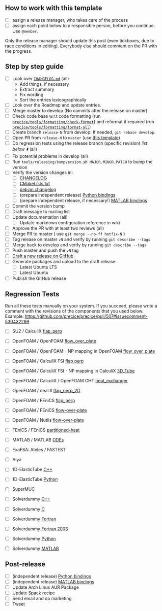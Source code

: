 ## How to work with this template

* [ ] assign a release manager, who takes care of the process
* [ ] assign each point below to a responsible person, before you continue. Use `@member`.

Only the release manager should update this post (even tickboxes, due to race conditions in editing). Everybody else should comment on the PR with the progress.

## Step by step guide

* [ ] Look over [`CHANGELOG.md`](https://github.com/precice/precice/blob/develop/CHANGELOG.md) (all)
   * Add things, if necessary
   * Extract summary
   * Fix wording
   * Sort the entries lexicographically
* [ ] Look over the Roadmap and update entries.
* [ ] Merge master to develop (No commits after the release on master)
* [ ] Check code base w.r.t code formatting (run [`precice/tools/formatting/check-format`](https://github.com/precice/precice/blob/develop/tools/formatting/check-format)) and reformat if required (run [`precice/tools/formatting/format-all`](https://github.com/precice/precice/blob/develop/tools/formatting/format-all))
* [ ] Create branch `release-N` from develop. If needed, `git rebase develop`.
* [ ] Open PR from `release-N` to `master` (use [this template](https://github.com/precice/precice/blob/add_PR_template/.github/PULL_REQUEST_TEMPLATE/release_pull_request_template.md))
* [ ] Do regression tests using the release branch (specific revision) _list below :arrow_down:_ (all)
* [ ] Fix potential problems in develop (all)
* [ ] Run `tools/releasing/bumpversion.sh MAJOR.MINOR.PATCH` to bump the version
* [ ] Verify the version changes in:
   * [ ] [CHANGELOG](https://github.com/precice/precice/blob/develop/CHANGELOG.md)
   * [ ] [CMakeLists.txt](https://github.com/precice/precice/blob/develop/CMakeLists.txt)
   * [ ] [debian changelog](https://github.com/precice/precice/blob/develop/tools/releasing/packaging/debian/changelog)
   * [ ] (prepare independent release) [Python bindings](https://github.com/precice/python-bindings)
   * [ ] (prepare independent release, if necessary!) [MATLAB bindings](https://github.com/precice/matlab-bindings)
* [ ] Commit the version bump
* [ ] Draft message to mailing list
* [ ] Update documentation (all)
  * [ ] Update markdown configuration reference in wiki
* [ ] Approve the PR with at least two reviews (all)
* [ ] Merge PR to master ( use `git merge --no-ff hotfix-N` )
* [ ] Tag release on master `vN` and verify by running `git describe --tags`
* [ ] Merge back to develop and verify by running `git describe --tags`
* [ ] Push master and push the `vN` tag
* [ ] [Draft a new release on GitHub](https://github.com/precice/precice/releases/new)
* [ ] Generate packages and upload to the draft release
   * [ ] Latest Ubuntu LTS
   * [ ] Latest Ubuntu
* [ ] Publish the GitHub release

## Regression Tests

Run all these tests manually on your system. If you succeed, please write a comment with the revisions of the components that you used below. Example: https://github.com/precice/precice/pull/507#issuecomment-530432289

* [ ] SU2 / CalculiX [flap_perp](https://github.com/precice/tutorials/tree/develop/FSI/flap_perp/SU2-CalculiX)
* [ ] OpenFOAM / OpenFOAM [flow_over_plate](https://github.com/precice/openfoam-adapter/tree/master/tutorials/CHT/flow-over-plate)
* [ ] OpenFOAM / OpenFOAM - NP mapping in OpenFOAM [flow_over_plate](https://github.com/precice/openfoam-adapter/tree/master/tutorials/CHT/flow-over-plate)
* [ ] OpenFOAM / CalculiX FSI [flap perp](https://github.com/precice/tutorials/tree/develop/FSI/flap_perp/OpenFOAM-CalculiX)
* [ ] OpenFOAM / CalculiX FSI - NP mapping in CalculiX [3D_Tube](https://github.com/precice/tutorials/tree/develop/FSI/3D_Tube/OpenFOAM-CalculiX)
* [ ] OpenFOAM / CalculiX / OpenFOAM CHT [heat_exchanger](https://github.com/precice/tutorials/tree/develop/CHT/heat_exchanger/buoyantSimpleFoam-CalculiX)
* [ ] OpenFOAM / deal.II [flap_perp_2D](https://github.com/precice/tutorials/tree/develop/FSI/flap_perp_2D/OpenFOAM-deal.II)
* [ ] OpenFOAM / FEniCS [flap_perp](https://github.com/precice/tutorials/tree/master/FSI/flap_perp/OpenFOAM-FEniCS)
* [ ] OpenFOAM / FEniCS [flow-over-plate](https://github.com/precice/tutorials/tree/master/CHT/flow-over-plate/buoyantPimpleFoam-fenics)
* [ ] OpenFOAM / Nutils [flow-over-plate](https://github.com/precice/tutorials/tree/master/CHT/flow-over-plate/buoyantPimpleFoam-nutils)
* [ ] FEniCS / FEniCS [partitioned-heat](https://github.com/precice/tutorials/tree/master/HT/partitioned-heat/fenics-fenics)
* [ ] MATLAB / MATLAB [ODEs](https://github.com/precice/matlab-bindings/tree/develop/tutorial)
* [ ] ExaFSA: Ateles / FASTEST
* [ ] Alya
* [ ] 1D-ElasticTube [C++](https://github.com/precice/elastictube1d/tree/develop/cxx)
* [ ] 1D-ElasticTube [Python](https://github.com/precice/elastictube1d/tree/develop/python)
* [ ] SuperMUC
* [ ] Solverdummy [C++](https://github.com/precice/precice/tree/develop/tools/solverdummies/cpp)
* [ ] Solverdummy [C](https://github.com/precice/precice/tree/develop/tools/solverdummies/c)
* [ ] Solverdummy [Fortran](https://github.com/precice/precice/tree/develop/tools/solverdummies/fortran)
* [ ] Solverdummy [Fortran 2003](https://github.com/precice/precice/tree/develop/tools/solverdummies/f2003)
* [ ] Solverdummy [Python](https://github.com/precice/python-bindings/tree/develop/solverdummy)
* [ ] Solverdummy [MATLAB](https://github.com/precice/matlab-bindings/tree/develop/solverdummy)


## Post-release

* [ ] (independent release) [Python bindings](https://github.com/precice/python-bindings)
* [ ] (independent release) [MATLAB bindings](https://github.com/precice/matlab-bindings)
* [ ] Update Arch Linux AUR Package
* [ ] Update Spack recipe
* [ ] Send email and do marketing
* [ ] Tweet
